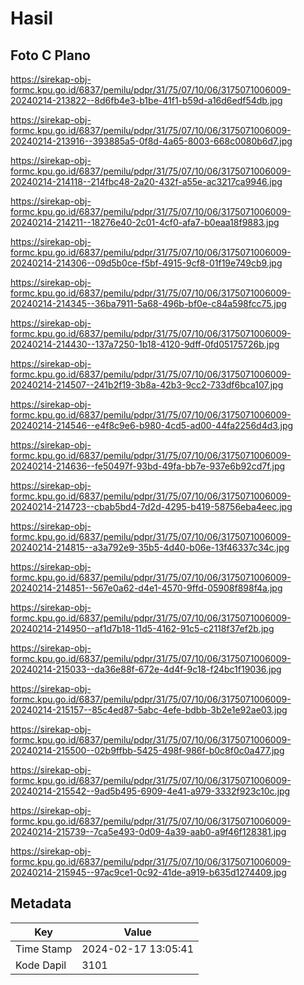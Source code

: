 # Hasil

## Foto C Plano

https://sirekap-obj-formc.kpu.go.id/6837/pemilu/pdpr/31/75/07/10/06/3175071006009-20240214-213822--8d6fb4e3-b1be-41f1-b59d-a16d6edf54db.jpg

https://sirekap-obj-formc.kpu.go.id/6837/pemilu/pdpr/31/75/07/10/06/3175071006009-20240214-213916--393885a5-0f8d-4a65-8003-668c0080b6d7.jpg

https://sirekap-obj-formc.kpu.go.id/6837/pemilu/pdpr/31/75/07/10/06/3175071006009-20240214-214118--214fbc48-2a20-432f-a55e-ac3217ca9946.jpg

https://sirekap-obj-formc.kpu.go.id/6837/pemilu/pdpr/31/75/07/10/06/3175071006009-20240214-214211--18276e40-2c01-4cf0-afa7-b0eaa18f9883.jpg

https://sirekap-obj-formc.kpu.go.id/6837/pemilu/pdpr/31/75/07/10/06/3175071006009-20240214-214306--09d5b0ce-f5bf-4915-9cf8-01f19e749cb9.jpg

https://sirekap-obj-formc.kpu.go.id/6837/pemilu/pdpr/31/75/07/10/06/3175071006009-20240214-214345--36ba7911-5a68-496b-bf0e-c84a598fcc75.jpg

https://sirekap-obj-formc.kpu.go.id/6837/pemilu/pdpr/31/75/07/10/06/3175071006009-20240214-214430--137a7250-1b18-4120-9dff-0fd05175726b.jpg

https://sirekap-obj-formc.kpu.go.id/6837/pemilu/pdpr/31/75/07/10/06/3175071006009-20240214-214507--241b2f19-3b8a-42b3-9cc2-733df6bca107.jpg

https://sirekap-obj-formc.kpu.go.id/6837/pemilu/pdpr/31/75/07/10/06/3175071006009-20240214-214546--e4f8c9e6-b980-4cd5-ad00-44fa2256d4d3.jpg

https://sirekap-obj-formc.kpu.go.id/6837/pemilu/pdpr/31/75/07/10/06/3175071006009-20240214-214636--fe50497f-93bd-49fa-bb7e-937e6b92cd7f.jpg

https://sirekap-obj-formc.kpu.go.id/6837/pemilu/pdpr/31/75/07/10/06/3175071006009-20240214-214723--cbab5bd4-7d2d-4295-b419-58756eba4eec.jpg

https://sirekap-obj-formc.kpu.go.id/6837/pemilu/pdpr/31/75/07/10/06/3175071006009-20240214-214815--a3a792e9-35b5-4d40-b06e-13f46337c34c.jpg

https://sirekap-obj-formc.kpu.go.id/6837/pemilu/pdpr/31/75/07/10/06/3175071006009-20240214-214851--567e0a62-d4e1-4570-9ffd-05908f898f4a.jpg

https://sirekap-obj-formc.kpu.go.id/6837/pemilu/pdpr/31/75/07/10/06/3175071006009-20240214-214950--af1d7b18-11d5-4162-91c5-c2118f37ef2b.jpg

https://sirekap-obj-formc.kpu.go.id/6837/pemilu/pdpr/31/75/07/10/06/3175071006009-20240214-215033--da36e88f-672e-4d4f-9c18-f24bc1f19036.jpg

https://sirekap-obj-formc.kpu.go.id/6837/pemilu/pdpr/31/75/07/10/06/3175071006009-20240214-215157--85c4ed87-5abc-4efe-bdbb-3b2e1e92ae03.jpg

https://sirekap-obj-formc.kpu.go.id/6837/pemilu/pdpr/31/75/07/10/06/3175071006009-20240214-215500--02b9ffbb-5425-498f-986f-b0c8f0c0a477.jpg

https://sirekap-obj-formc.kpu.go.id/6837/pemilu/pdpr/31/75/07/10/06/3175071006009-20240214-215542--9ad5b495-6909-4e41-a979-3332f923c10c.jpg

https://sirekap-obj-formc.kpu.go.id/6837/pemilu/pdpr/31/75/07/10/06/3175071006009-20240214-215739--7ca5e493-0d09-4a39-aab0-a9f46f128381.jpg

https://sirekap-obj-formc.kpu.go.id/6837/pemilu/pdpr/31/75/07/10/06/3175071006009-20240214-215945--97ac9ce1-0c92-41de-a919-b635d1274409.jpg


## Metadata

| Key        | Value               |
| ---------- | ------------------- |
| Time Stamp | 2024-02-17 13:05:41 |
| Kode Dapil | 3101                |



